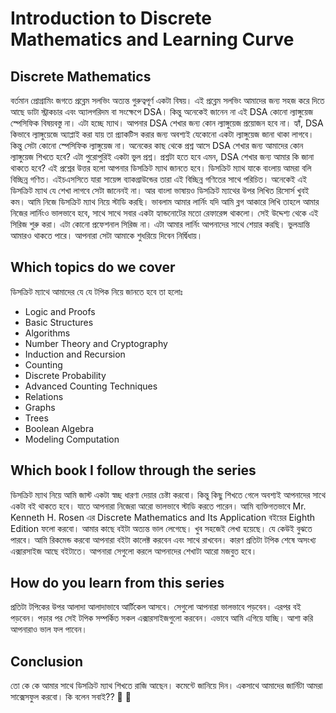 # Introduction to Discrete Mathematics and Learning Curve

## Discrete Mathematics

বর্তমান প্রোগ্রামিং জগতে প্রব্লেম সলভিং অত্যন্ত গুরুত্বপূর্ণ একটা বিষয়। এই প্রব্লেম সলভিং আমাদের জন্য সহজ করে দিতে আছে ডাটা স্ট্রাকচার এবং অ্যালগরিদম বা সংক্ষেপে DSA। কিন্তু অনেকেই জানেন না এই DSA কোনো ল্যাঙ্গুয়েজ স্পেসিফিক বিষয়বস্তু না। এটা হচ্ছে ম্যাথ। আপনার DSA শেখার জন্য কোন ল্যাঙ্গুয়েজ প্রয়োজন হবে না। হ্যাঁ, DSA কিভাবে ল্যাঙ্গুয়েজে অ্যাপ্লাই করা যায় তা প্র্যাকটিস করার জন্য অবশ্যই যেকোনো একটা ল্যাঙ্গুয়েজ জানা থাকা লাগবে। কিন্তু সেটা কোনো স্পেসিফিক ল্যাঙ্গুয়েজ না। অনেকের কাছ থেকে প্রশ্ন আসে DSA শেখার জন্য আমাদের কোন ল্যাঙ্গুয়েজ শিখতে হবে? এটা পুরোপুরিই একটা ভুল প্রশ্ন। প্রশ্নটা হতে হবে এমন, DSA শেখার জন্য আমার কি জানা থাকতে হবে? এই প্রশ্নের উত্তর হলো আপনার ডিসক্রিট ম্যাথ জানতে হবে। ডিসক্রিট ম্যাথ যাকে বাংলায় আমরা বলি বিচ্ছিন্ন গণিত। এইচএসসিতে যারা সায়েন্স ব্যাকগ্রাউন্ডের তারা এই বিচ্ছিন্ন গণিতের সাথে পরিচিত। অনেকেই এই ডিসক্রিট ম্যাথ যে শেখা লাগবে সেটা জানেনই না। আর বাংলা ভাষায়ও ডিসক্রিট ম্যাথের উপর লিখিত রিসোর্স খুবই কম। আমি নিজে ডিসক্রিট ম্যাথ নিয়ে স্টাডি করছি। ভাবলাম আমার লার্নিং যদি আমি ব্লগ আকারে লিখি তাহলে আমার নিজের লার্নিংও ভালভাবে হবে, সাথে সাথে সবার একটা হ্যান্ডনোটের মতো রেফারেন্স থাকলো। সেই উদ্দেশ্য থেকে এই সিরিজ শুরু করা। এটা কোনো প্রফেশনাল সিরিজ না। এটা আমার লার্নিং আপনাদের সাথে শেয়ার করছি। ভুলভ্রান্তি আমারও থাকতে পারে। আপনারা সেটা আমাকে শুধরিয়ে দিবেন নির্দ্বিধায়।

## Which topics do we cover

ডিসক্রিট ম্যাথে আমাদের যে যে টপিক নিয়ে জানতে হবে তা হলোঃ

- Logic and Proofs
- Basic Structures
- Algorithms
- Number Theory and Cryptography
- Induction and Recursion
- Counting
- Discrete Probability
- Advanced Counting Techniques
- Relations
- Graphs
- Trees
- Boolean Algebra
- Modeling Computation

## Which book I follow through the series

ডিসক্রিট ম্যাথ নিয়ে আমি জাস্ট একটা স্বচ্ছ ধারণা দেয়ার চেষ্টা করবো। কিন্তু কিছু শিখতে গেলে অবশ্যই আপনাদের সাথে একটা বই থাকতে হবে। যাতে আপনারা নিজেরা আরো ভালভাবে স্টাডি করতে পারেন। আমি ব্যক্তিগতভাবে Mr. Kenneth H. Rosen এর Discrete Mathematics and Its Application বইয়ের Eighth Edition ফলো করবো। আমার কাছে বইটা অত্যন্ত ভাল লেগেছে। খুব সহজেই লেখা হয়েছে। যে কেউই বুঝতে পারবে। আমি রিকমেন্ড করবো আপনারা বইটা কালেক্ট করবেন এবং সাথে রাখবেন। কারণ প্রতিটা টপিক শেষে অসংখ্য এক্সারসাইজ আছে বইটাতে। আপনারা সেগুলো করলে আপনাদের শেখাটা আরো মজবুত হবে।

## How do you learn from this series

প্রতিটা টপিকের উপর আলাদা আলাদাভাবে আর্টিকেল আসবে। সেগুলো আপনারা ভালভাবে পড়বেন। এরপর বই পড়বেন। পড়ার পর সেই টপিক সম্পর্কিত সকল এক্সারসাইজগুলো করবেন। এভাবে আমি এগিয়ে যাচ্ছি। আশা করি আপনারাও ভাল ফল পাবেন।

## Conclusion

তো কে কে আমার সাথে ডিসক্রিট ম্যাথ শিখতে রাজি আছেন। কমেন্টে জানিয়ে দিন। একসাথে আমাদের জার্নিটা আমরা সাক্সেসফুল করবো। কি বলেন সবাই?? 🙌 🙌

